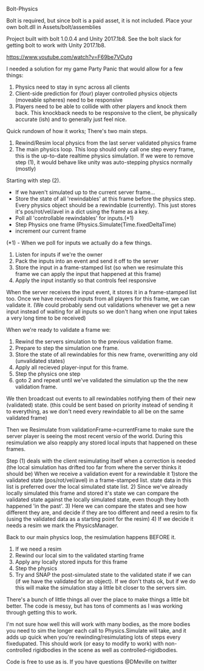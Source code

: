 Bolt-Physics

Bolt is required, but since bolt is a paid asset, it is not included.  Place your own bolt.dll in Assets/bolt/assemblies

Project built with bolt 1.0.0.4 and Unity 2017.1b8.
See the bolt slack for getting bolt to work with Unity 2017.1b8.

https://www.youtube.com/watch?v=F69be7VOutg

I needed a solution for my game Party Panic that would allow for a few things:
1) Physics need to stay in sync across all clients
2) Client-side prediction for (four) player controlled physics objects (moveable spheres) need to be responsive
3) Players need to be able to collide with other players and knock them back. This knockback needs to be responsive to the client, be physically accurate (ish) and to generally just feel nice.
   

Quick rundown of how it works;
There's two main steps. 
1) Rewind/Resim local physics from the last server validated physics frame
2) The main physics loop. This loop should only call one step every frame, this is the up-to-date realtime physics simulation. If we were to remove step (1), it would behave like unity was auto-stepping physics normally (mostly)

Starting with step (2).  
- If we haven't simulated up to the current server frame...
- Store the state of all 'rewindables' at this frame before the physics step. Every physics object should be a rewindable (currently).  This just stores it's pos/rot/vel/avel in a dict using the frame as a key.
- Poll all 'controllable rewindables' for inputs.(*1)
- Step Physics one frame (Physics.Simulate(Time.fixedDeltaTime)
- increment our current frame

(*1) - When we poll for inputs we actually do a few things.
1) Listen for inputs if we're the owner
2) Pack the inputs into an event and send it off to the server
3) Store the input in a frame-stamped list (so when we resimulate this frame we can apply the input that happened at this frame)
4) Apply the input instantly so that controls feel responsive

When the server receives the input event, it stores it in a frame-stamped list too.
Once we have received inputs from all players for this frame, we can validate it.  (We could probably send out validations whenever we get a new input instead of waiting for all inputs so we don't hang when one input takes a very long time to be received)

When we're ready to validate a frame we:
1) Rewind the servers simulation to the previous validation frame.
2) Prepare to step the simulation one frame.
3) Store the state of all rewindables for this new frame, overwritting any old (unvalidated states)
4) Apply all recieved player-input for this frame.
5) Step the physics one step
6) goto 2 and repeat until we've validated the simulation up the the new validation frame.

We then broadcast out events to all rewindables notifying them of their new (validated) state. (this could be sent based on priority instead of sending it to everything, as we don't need every rewindable to all be on the same validated frame)

Then we Resimulate from validationFrame->currentFrame to make sure the server player is seeing the most recent versio of the world.  During this resimulation we also reapply any stored local inputs that happened on these frames.

Step (1) deals with the client resimulating itself when a correction is needed (the local simulation has drifted too far from where the server thinks it should be)
When we receive a validation event for a rewindable it
1)store the validated state (pos/rot/vel/avel) in a frame-stamped list.  state data in this list is preferred over the local simulated state list.
2) Since we've already locally simulated this frame and stored it's state we can compare the validated state against the locally simulated state, even though they both happened 'in the past'.
3) Here we can compare the states and see how different they are, and decide if they are too different and need a resim to fix (using the validated data as a starting point for the resim)
4) If we decide it needs a resim we mark the PhysicsManager.

Back to our main physics loop, the resimulation happens BEFORE it.
1) If we need a resim
2) Rewind our local sim to the validated starting frame
3) Apply any locally stored inputs for this frame
4) Step the physics
5) Try and SNAP the post-simulated state to the validated state if we can (if we have the validated for an object).  If we don't thats ok, but if we do this will make the simulation stay a little bit closer to the servers sim.

There's a bunch of little things all over the place to make things a little bit better.  The code is messy, but has tons of comments as I was working through getting this to work.

I'm not sure how well this will work with many bodies, as the more bodies you need to sim the longer each call to Physics.Simulate will take, and it adds up quick when you're rewinding/resimulating lots of steps every fixedupated.  This should work (or easy to modify to work) with non-controlled rigidbodies in the scene as well as controlled-rigidbodies.

Code is free to use as is.  If you have questions @DMeville on twitter
